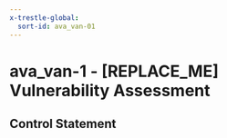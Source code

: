 ```yaml
---
x-trestle-global:
  sort-id: ava_van-01
---
```


# ava_van-1 - \[REPLACE_ME\] Vulnerability Assessment

## Control Statement

